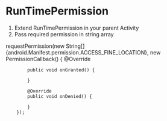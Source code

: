 # RunTimePermission

1) Extend RunTimePermission in your parent Activity
2) Pass required permission in string array

requestPermission(new String[]{android.Manifest.permission.ACCESS_FINE_LOCATION}, new PermissionCallback() {
            @Override
            
            public void onGranted() {

            }

            @Override
            public void onDenied() {

            }
        });
